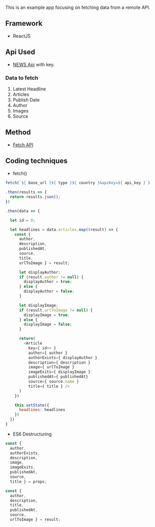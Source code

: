 This is an example app focusing on fetching data from a remote API.

## Framework
- ReactJS

## Api Used
- [NEWS Api](https://newsapi.org/) with key.

### Data to fetch
1. Latest Headline
2. Articles
3. Publish Date
4. Author
5. Images
6. Source


## Method
- [Fetch API]()

## Coding techniques
- fetch()
``` javascript
fetch(`${ base_url }${ type }${ country }&apiKey=${ api_key }`)
  
.then(results => {
  return results.json();
})

.then(data => {

  let id = 0;

  let headlines = data.articles.map((result) => {
    const { 
      author, 
      description, 
      publishedAt, 
      source, 
      title, 
      urlToImage } = result;

      let displayAuthor;
      if (result.author != null) {
        displayAuthor = true;
      } else {
        displayAuthor = false;
      }

      let displayImage;
      if (result.urlToImage != null) {
        displayImage = true;
      } else {
        displayImage = false;
      }

      return(
        <Article
          key={ id++ }
          author={ author }
          authorExists={ displayAuthor }
          description={ description }
          image={ urlToImage }
          imageExits={ displayImage }
          publishedAt={ publishedAt}
          source={ source.name }
          title={ title } />
      )
    })

    this.setState({
      headlines: headlines
    })
  })
}
```

- ES6 Destructuring 

``` javascript
const { 
  author, 
  authorExists,
  description,
  image,
  imageExits,
  publishedAt,
  source,
  title } = props;
```

``` javascript
const { 
  author, 
  description, 
  title, 
  publishedAt, 
  source, 
  urlToImage } = result;
```